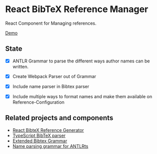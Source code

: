# React BibTeX Reference Manager
React Component for Managing references. 

[Demo](https://liliana-sanfilippo.github.io/react-bibtext-reference-manager/)


## State

- [X] ANTLR Grammar to parse the different ways author names can be written.
- [X] Create Webpack Parser out of Grammar 
- [x] Include name parser in Bibtex parser
- [x] Include multiple ways to format names and make them available on Reference-Configuration


## Related projects and components

- [React BibteX Reference Generator](https://github.com/liliana-sanfilippo/react-bibtex-reference-generator)
- [TypeScript BibTeX parser](https://github.com/liliana-sanfilippo/bibtex-ts-parser)
- [Extended Bibtex Grammar](https://github.com/liliana-sanfilippo/Extended-BibTeX-Grammar)
- [Name parsing grammar for ANTLRts](https://github.com/liliana-sanfilippo/author-name-parser)
